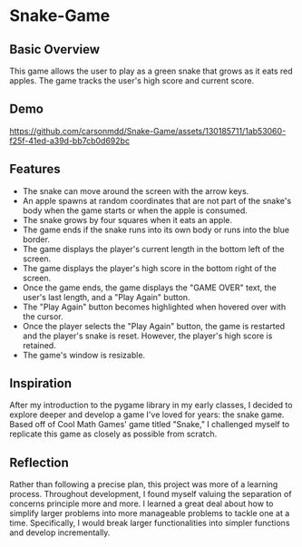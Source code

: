 # Snake-Game
## Basic Overview
This game allows the user to play as a green snake that grows as it eats red apples. The game tracks the user's high score and current score.
## Demo


https://github.com/carsonmdd/Snake-Game/assets/130185711/1ab53060-f25f-41ed-a39d-bb7cb0d692bc


## Features
- The snake can move around the screen with the arrow keys.
- An apple spawns at random coordinates that are not part of the snake's body when the game starts or when the apple is consumed.
- The snake grows by four squares when it eats an apple.
- The game ends if the snake runs into its own body or runs into the blue border.
- The game displays the player's current length in the bottom left of the screen.
- The game displays the player's high score in the bottom right of the screen.
- Once the game ends, the game displays the "GAME OVER" text, the user's last length, and a "Play Again" button.
- The "Play Again" button becomes highlighted when hovered over with the cursor.
- Once the player selects the "Play Again" button, the game is restarted and the player's snake is reset. However, the player's high score is retained.
- The game's window is resizable.
## Inspiration
After my introduction to the pygame library in my early classes, I decided to explore deeper and develop a game I've loved for years: the snake game. Based off of Cool Math Games' game titled "Snake," I challenged myself to replicate this game as closely as possible from scratch.
## Reflection
Rather than following a precise plan, this project was more of a learning process. Throughout development, I found myself valuing the separation of concerns principle more and more. I learned a great deal about how to simplify larger problems into more manageable problems to tackle one at a time. Specifically, I would break larger functionalities into simpler functions and develop incrementally.
